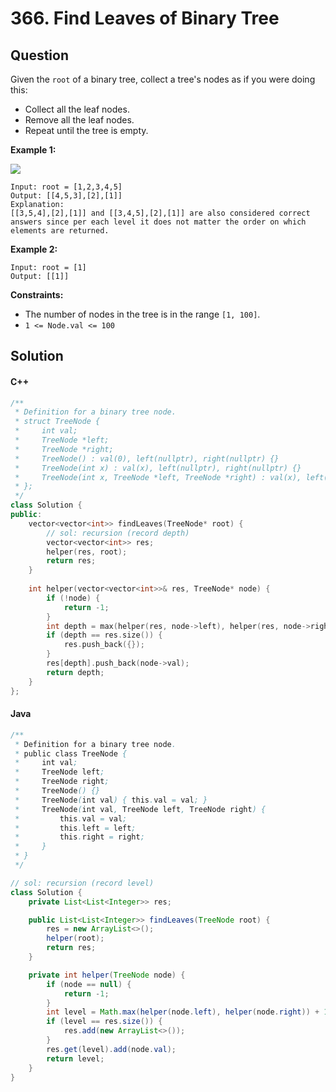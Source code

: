 # 366. Find Leaves of Binary Tree

## Question

Given the `root` of a binary tree, collect a tree's nodes as if you were doing this:

* Collect all the leaf nodes.
* Remove all the leaf nodes.
* Repeat until the tree is empty.

**Example 1:**

![](https://assets.leetcode.com/uploads/2021/03/16/remleaves-tree.jpg)

```
Input: root = [1,2,3,4,5]
Output: [[4,5,3],[2],[1]]
Explanation:
[[3,5,4],[2],[1]] and [[3,4,5],[2],[1]] are also considered correct answers since per each level it does not matter the order on which elements are returned.
```

**Example 2:**

```
Input: root = [1]
Output: [[1]]
```

**Constraints:**

* The number of nodes in the tree is in the range `[1, 100]`.
* `1 <= Node.val <= 100`

## Solution

#### C++

```cpp
/**
 * Definition for a binary tree node.
 * struct TreeNode {
 *     int val;
 *     TreeNode *left;
 *     TreeNode *right;
 *     TreeNode() : val(0), left(nullptr), right(nullptr) {}
 *     TreeNode(int x) : val(x), left(nullptr), right(nullptr) {}
 *     TreeNode(int x, TreeNode *left, TreeNode *right) : val(x), left(left), right(right) {}
 * };
 */
class Solution {
public:
    vector<vector<int>> findLeaves(TreeNode* root) {
        // sol: recursion (record depth)
        vector<vector<int>> res;
        helper(res, root);
        return res;
    }
    
    int helper(vector<vector<int>>& res, TreeNode* node) {
        if (!node) {
            return -1;
        }
        int depth = max(helper(res, node->left), helper(res, node->right)) + 1;
        if (depth == res.size()) {
            res.push_back({});
        }
        res[depth].push_back(node->val);
        return depth;
    }
};
```

#### Java

```java
/**
 * Definition for a binary tree node.
 * public class TreeNode {
 *     int val;
 *     TreeNode left;
 *     TreeNode right;
 *     TreeNode() {}
 *     TreeNode(int val) { this.val = val; }
 *     TreeNode(int val, TreeNode left, TreeNode right) {
 *         this.val = val;
 *         this.left = left;
 *         this.right = right;
 *     }
 * }
 */

// sol: recursion (record level)
class Solution {
    private List<List<Integer>> res;

    public List<List<Integer>> findLeaves(TreeNode root) {
        res = new ArrayList<>();
        helper(root);
        return res;
    }

    private int helper(TreeNode node) {
        if (node == null) {
            return -1;
        }
        int level = Math.max(helper(node.left), helper(node.right)) + 1;
        if (level == res.size()) {
            res.add(new ArrayList<>());
        }
        res.get(level).add(node.val);
        return level;
    }
}
```
